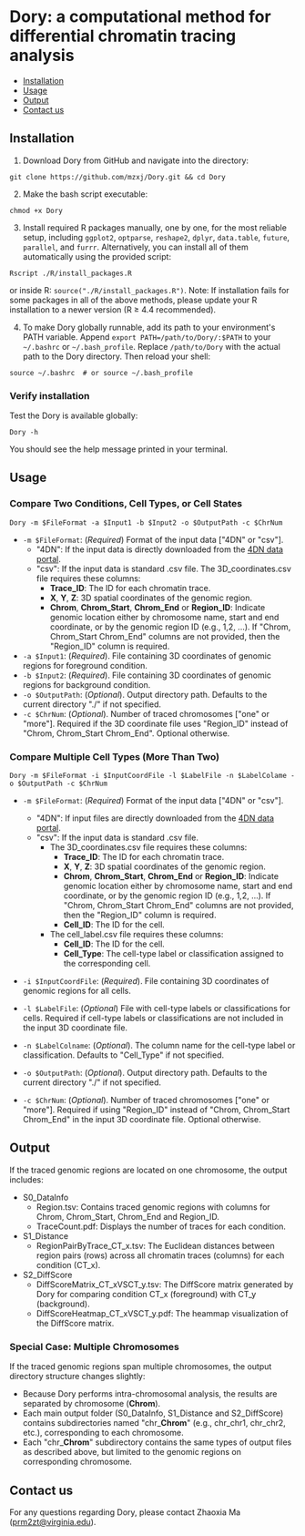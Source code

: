 # Dory: a computational method for differential chromatin tracing analysis
- [Installation](#Installation)
- [Usage](#Usage)
- [Output](#Output)
- [Contact us](#Contact-us)
## Installation
1. Download Dory from GitHub and navigate into the directory:
```
git clone https://github.com/mzxj/Dory.git && cd Dory
```
2. Make the bash script executable:
```
chmod +x Dory
```
3. Install required R packages manually, one by one, for the most reliable setup, including `ggplot2`, `optparse`, `reshape2`, `dplyr`, `data.table`, `future`, `parallel`, and `furrr`. Alternatively, you can install all of them automatically using the provided script:
```
Rscript ./R/install_packages.R
```
or inside R: ```source("./R/install_packages.R")```. Note: If installation fails for some packages in all of the above methods, please update your R installation to a newer version (R ≥ 4.4 recommended).

4. To make Dory globally runnable, add its path to your environment's PATH variable. Append `export PATH=/path/to/Dory/:$PATH` to your `~/.bashrc` or `~/.bash_profile`. Replace `/path/to/Dory` with the actual path to the Dory directory. Then reload your shell:
```
source ~/.bashrc  # or source ~/.bash_profile
```
### Verify installation
Test the Dory is available globally:
```
Dory -h
```
You should see the help message printed in your terminal.




## Usage
### Compare Two Conditions, Cell Types, or Cell States
```
Dory -m $FileFormat -a $Input1 -b $Input2 -o $OutputPath -c $ChrNum
```
- `-m $FileFormat`: (*Required*) Format of the input data ["4DN" or "csv"]. 
    - "4DN": If the input data is directly downloaded from the [4DN data portal](https://data.4dnucleome.org/resources/data-collections/chromatin-tracing-datasets). 
    - "csv": If the input data is standard .csv file. The 3D_coordinates.csv file requires these columns:
        - **Trace_ID**: The ID for each chromatin trace.
        - **X**, **Y**, **Z**: 3D spatial coordinates of the genomic region.
        - **Chrom**, **Chrom_Start**, **Chrom_End** or **Region_ID**: Indicate genomic location either by chromosome name, start and end coordinate, or by the genomic region ID (e.g., 1,2, ...). If "Chrom, Chrom_Start Chrom_End" columns are not provided, then the "Region_ID" column is required. 
- `-a $Input1`: (*Required*). File containing 3D coordinates of genomic regions for foreground condition. 
- `-b $Input2`: (*Required*). File containing 3D coordinates of genomic regions for background condition.
- `-o $OutputPath`: (*Optional*). Output directory path. Defaults to the current directory "./" if not specified.
- `-c $ChrNum`: (*Optional*). Number of traced chromosomes ["one" or "more"]. Required if the 3D coordinate file uses "Region_ID" instead of "Chrom, Chrom_Start Chrom_End". Optional otherwise. 


### Compare Multiple Cell Types (More Than Two)
```
Dory -m $FileFormat -i $InputCoordFile -l $LabelFile -n $LabelColame -o $OutputPath -c $ChrNum
```
- `-m $FileFormat`: (*Required*) Format of the input data ["4DN" or "csv"]. 
    - "4DN": If input files are directly downloaded from the [4DN data portal](https://data.4dnucleome.org/resources/data-collections/chromatin-tracing-datasets). 
    - "csv": If the input data is standard .csv file. 
        - The 3D_coordinates.csv file requires these columns:
            - **Trace_ID**: The ID for each chromatin trace.
            - **X**, **Y**, **Z**: 3D spatial coordinates of the genomic region.
            - **Chrom**, **Chrom_Start**, **Chrom_End** or **Region_ID**: Indicate genomic location either by chromosome name, start and end coordinate, or by the genomic region ID (e.g., 1,2, ...). If "Chrom, Chrom_Start Chrom_End" columns are not provided,  then the "Region_ID" column is required. 
            - **Cell_ID**: The ID for the cell.
        - The cell_label.csv file requires these columns:
            - **Cell_ID**: The ID for the cell.
            - **Cell_Type**: The cell-type label or classification assigned to the corresponding cell.

- `-i $InputCoordFile`: (*Required*). File containing 3D coordinates of genomic regions for all cells. 
- `-l $LabelFile`: (*Optional*) File with cell-type labels or classifications for cells. Required if cell-type labels or classifications are not included in the input 3D coordinate file. 
- `-n $LabelColname`: (*Optional*). The column name for the cell-type label or classification. Defaults to "Cell_Type" if not specified.
- `-o $OutputPath`: (*Optional*). Output directory path. Defaults to the current directory "./" if not specified.
- `-c $ChrNum`: (*Optional*). Number of traced chromosomes ["one" or "more"]. Required if using "Region_ID" instead of "Chrom, Chrom_Start Chrom_End" in the input 3D coordinate file. Optional otherwise. 


## Output
If the traced genomic regions are located on one chromosome, the output includes:
- S0_DataInfo
    - Region.tsv: Contains traced genomic regions with columns for Chrom, Chrom_Start, Chrom_End and Region_ID.
    - TraceCount.pdf: Displays the number of traces for each condition.
- S1_Distance
    - RegionPairByTrace_CT_x.tsv: The Euclidean distances between region pairs (rows) across all chromatin traces (columns) for each condition (CT_x).
- S2_DiffScore
    - DiffScoreMatrix_CT_xVSCT_y.tsv: The DiffScore matrix generated by Dory for comparing condition CT_x (foreground) with CT_y (background).
    - DiffScoreHeatmap_CT_xVSCT_y.pdf: The heammap visualization of the DiffScore matrix.
### Special Case: Multiple Chromosomes
If the traced genomic regions span multiple chromosomes, the output directory structure changes slightly:
- Because Dory performs intra-chromosomal analysis, the results are separated by chromosome (**Chrom**).
- Each main output folder (S0_DataInfo, S1_Distance and S2_DiffScore) contains subdirectories named "chr_**Chrom**" (e.g., chr_chr1, chr_chr2, etc.), corresponding to each chromosome.
- Each "chr_**Chrom**" subdirectory contains the same types of output files as described above, but limited to the genomic regions on corresponding chromosome.

## Contact us
For any questions regarding Dory, please contact Zhaoxia Ma (prm2zt@virginia.edu).
